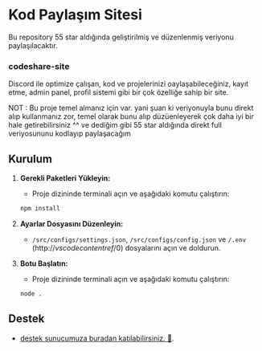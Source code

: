 # Kod Paylaşım Sitesi

Bu repository 55 star aldığında geliştirilmiş ve düzenlenmiş veriyonu paylaşılacaktır.

### codeshare-site
Discord ile optimize çalışan, kod ve projelerinizi oaylaşabileceğiniz, kayıt etme, admin panel, profil sistemi gibi bir çok özelliğe sahip bir site.

NOT : Bu proje temel almanız için var. yani şuan ki veriyonuyla bunu direkt alıp kullanmanız zor, temel olarak bunu alıp düzüenleyerek çok daha iyi bir hale getirebilirsiniz ^^ ve dediğim gibi 55 star aldığında direkt full veriyosununu kodlayıp paylaşacağım

## Kurulum

1. **Gerekli Paketleri Yükleyin:**
    - Proje dizininde terminali açın ve aşağıdaki komutu çalıştırın:
    ```bash
    npm install
    ```

2. **Ayarlar Dosyasını Düzenleyin:**
    - `/src/configs/settings.json`, `/src/configs/config.json` ve `/.env` (http://_vscodecontentref_/0) dosyalarını açın ve doldurun.

4. **Botu Başlatın:**
    - Proje dizininde terminali açın ve aşağıdaki komutu çalıştırın:
    ```bash
    node .
    ```

## Destek

- [destek sunucumuza buradan katılabilirsiniz. 💖](https://discord.gg/bdfd).
